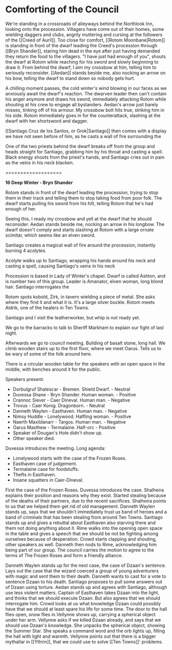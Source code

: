 # Comforting of the Council
We're standing in a crossroads of alleyways behind the Northlook Inn, looking onto the procession. Villagers have come out of their homes, some wielding daggers and clubs, angrily muttering and cursing at the followers of the [[Creed of Auril]]. Too close for comfort, [[Rotom Moonbane|Rotom]] is standing in front of the dwarf leading the Creed's procession through [[Bryn Shander]], staring him dead in the eye after just having demanded they return the food to the villagers. "I have just had enough of you", shouts the dwarf at Rotom while reaching for his sword and slowly beginning to draw it. From behind the dwarf, I aim my crossbow at him, telling him to seriously reconsider. [[Aedan]] stands beside me, also nocking an arrow on his bow, telling the dwarf to stand down so nobody gets hurt.

A chilling moment passes, the cold winter's wind blowing in our faces as we anxiously await the dwarf's reaction. The dwarven leader then can't contain his anger anymore and draws his sword, immediately attacking Rotom while shouting at his crew to engage all bystanders. Aedan's arrow just barely misses, tinking off of his armour. My crossbow bolt hits true, striking him in his side. Rotom immediately goes in for the counterattack, slashing at the dwarf with her shortsword and dagger.

[[Santiago Cruz de los Santos, or Grok|Santiago]] then comes with a display we have not seen before of him, as he casts a wall of fire surrounding the 

One of the two priests behind the dwarf breaks off from the group and heads straight for Santiago, grabbing him by his throat and casting a spell. Black energy shoots from the priest's hands, and Santiago cries out in pain as the veins in his neck blacken.






===================

**16 Deep Winter - Bryn Shander**

Rotom stands in front of the dwarf leading the procession, trying to stop them in their track and telling them to stop taking food from poor folk. The dwarf starts pulling his sword from his hilt, telling Rotom that he's had enough of her.

Seeing this, I ready my crossbow and yell at the dwarf that he should reconsider. Aedan stands beside me, nocking an arrow in his longbow. The dwarf doesn't comply and starts slashing at Rotom with a large ornate scimitar, which seems like an elven sword.

Santiago creates a magical wall of fire around the procession, instantly burning 4 acolytes.

Acolyte walks up to Santiago, wrapping his hands around his neck and casting a spell, causing Santiago's veins in his neck

Procession is based in Lady of Winter's chapel. Dwarf is called Ashton, and is number two of this group. Leader is Amanator, elven woman, long blond hair. Santiago interrogates the

Rotom spots kobold, Zirk, in tavern wielding a piece of metal. She asks where they find it and what it is. It's a large silver buckle. Rotom meets Aldrik, one of the healers in Ten Towns.

Santiago and I visit the leatherworker, but whip is not ready yet.

We go to the barracks to talk to Sheriff Markham to explain our fight of last night.

Afterwards we go to council meeting. Building of basalt stone, long hall. We climb wooden stairs up to the first floor, where we meet Oarus. Tells us to be wary of some of the folk around here.

There is a circular wooden table for the speakers with an open space in the middle, with benches around it for the public.

Speakers present:

- Dorbulgruf Shalescar - Bremen. Shield Dwarf.  - Neutral
- Duvessa Shane - Bryn Shander.  Human woman. - Positive
- Crannoc Siever - Caer Dineval.  Human man. - Negative
- Trovus - Caer Konig. Dragonborn. - Neutral
- Danneth Waylen - Easthaven. Human man.  - Negative
- Nimsy Huddle - Lonelywood.  Halfling woman. - Positive
- Naerth Maxildanarr - Targos. Human man. - Negative
- Oarus Masthew - Termalaine. Half-orc - Positive
- Speaker of Dougan's Hole didn't show up.
- Other speaker died.

Duvessa introduces the meeting. Long agenda:
- Lonelywood starts with the case of the Frozen Roses. 
- Easthaven case of judgement. 
- Termalaine case for foodstuffs. 
- Thefts in Easthaven. 
- Insane squatters in Caer-Dineval.

First the case of the Frozen Roses. Duvessa introduces the case. Shalheira explains their position and reasons why they exist. Started stealing because of the deaths of their partners, due to the recent sacrifices. 
Shalheira points to us that we helped them get rid of old management. 
Danneth Waylen stands up, says that we shouldn't immediately trust us band of heroes and a band of criminals that has been stealing from around Ten Towns.
Santiago stands up and gives a rebuttal about Easthaven also starving there and them not doing anything about it.
Rime walks into the opening open space in the table and gives a speech that we should be not be fighting among ourselves because of desperation.
Crowd starts clapping and shouting, other speakers as well. Danneth then nods to Rime, acknowledging him being part of our group.
The council carries the motion to agree to the terms of The Frozen Roses and form a friendly alliance.

Danneth Waylen stands up for the next case, the case of Dzaan's sentence. Lays out the case that the wizard coerced a group of young adventurers with magic and sent them to their death. Danneth wants to cast for a vote to sentence Dzaan to his death.
Santiago proposes to pull some answers out of Dzaan using torture.
Aedan stands up and agrees with Santiago, although use less violent matters.
Captain of Easthaven takes Dzaan into the light, and thinks that we should execute Dzaan. But also agrees that we should interrogate him.
Crowd looks at us what knowledge Dzaan could possibly have that we should at least spare his life for some time.
The door to the hall flies open, snow flies in.Vellynne shows up, carrying a spherical object under her arm. Vellynne asks if we killed Dzaan already, and says that we should use Dzaan's knowledge. She unpacks the spherical object, showing the Summer Star. She speaks a command word and the orb lights up, filling the hall with light and warmth.
Vellynne points out that there is a bigger mythallar in [[Ythrin]], that we could use to solve [[Ten Towns]]' problems.